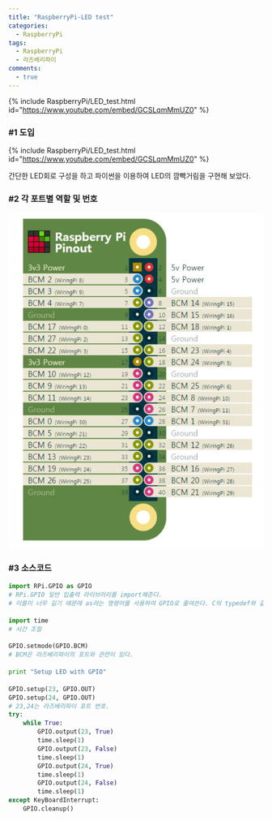 ```yaml
---
title: "RaspberryPi-LED test"
categories:
  - RaspberryPi
tags:
  - RaspberryPi
  - 라즈베리파이
comments:  
  - true
---
```



 {% include RaspberryPi/LED_test.html id="https://www.youtube.com/embed/GCSLqmMmUZ0" %} 

### #1 도입
 {% include RaspberryPi/LED_test.html id="https://www.youtube.com/embed/GCSLqmMmUZ0" %} 

간단한 LED회로 구성을 하고 파이썬을 이용하여 LED의 깜빡거림을 구현해 보았다.

### #2 각 포트별 역할 및 번호

![라즈베리파이 포트 번호](/assets/img/RaspberryPi/LEDtest.png)

### #3 소스코드

```python
import RPi.GPIO as GPIO 
# RPi.GPIO 일반 입출력 라이브러리를 import해준다.
# 이름이 너무 길기 때문에 as라는 명령어를 사용하여 GPIO로 줄여쓴다. C의 typedef와 같다.

import time 
# 시간 조절

GPIO.setmode(GPIO.BCM)
# BCM은 라즈베리파이의 포트와 관련이 있다.

print "Setup LED with GPIO"

GPIO.setup(23, GPIO.OUT) 
GPIO.setup(24, GPIO.OUT)
# 23,24는 라즈베리파이 포트 번호.
try:
    while True:
        GPIO.output(23, True) 
        time.sleep(1)
        GPIO.output(23, False)
        time.sleep(1)
        GPIO.output(24, True)
        time.sleep(1)
        GPIO.output(24, False)
        time.sleep(1)
except KeyBoardInterrupt:
    GPIO.cleanup()

```